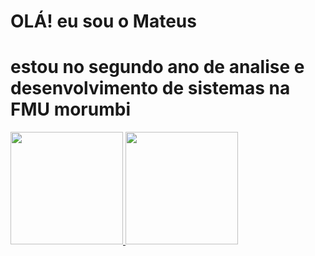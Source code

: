 # OLÁ! eu sou o Mateus
# estou no segundo ano de analise e desenvolvimento de sistemas na FMU morumbi
 <a href="https://github.com/dalik1">
  <img height="180em" src="https://github-readme-stats.vercel.app/api?username=dalik1&show_icons=true&theme=dracula&include_all_commits=true&count_private=true"/>
  <img height="180em" src="https://github-readme-stats.vercel.app/api/top-langs/?username=dalik1&layout=compact&langs_count=7&theme=dracula"/>
</div>